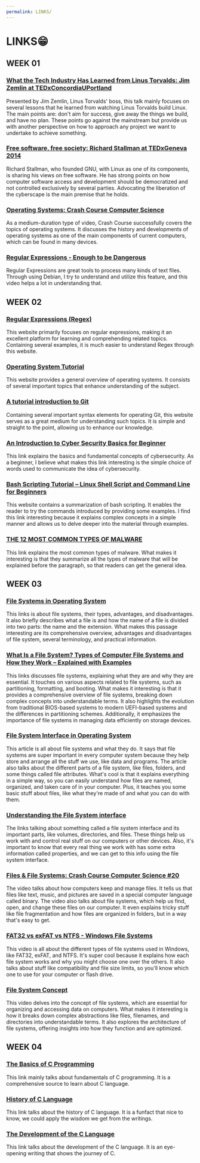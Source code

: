 ```yaml
---
permalink: LINKS/
---
```

# LINKS😁
## WEEK 01
### [What the Tech Industry Has Learned from Linus Torvalds: Jim Zemlin at TEDxConcordiaUPortland](https://www.youtube.com/watch?v=7XTHdcmjenI&ab_channel=TEDxTalks)
Presented by Jim Zemlin, Linus Torvalds' boss, this talk mainly focuses on several lessons that he learned from watching Linus Torvalds build Linux. The main points are: don't aim for success, give away the things we build, and have no plan. These points go against the mainstream but provide us with another perspective on how to approach any project we want to undertake to achieve something.
### [Free software, free society: Richard Stallman at TEDxGeneva 2014](https://www.youtube.com/watch?v=Ag1AKIl_2GM&ab_channel=TEDxTalks)
Richard Stallman, who founded GNU, with Linux as one of its components, is sharing his views on free software. He has strong points on how computer software access and development should be democratized and not controlled exclusively by several parties. Advocating the liberation of the cyberscape is the main premise that he holds.
### [Operating Systems: Crash Course Computer Science](https://www.youtube.com/watch?v=26QPDBe-NB8&ab_channel=CrashCourse)
As a medium-duration type of video, Crash Course successfully covers the topics of operating systems. It discusses the history and developments of operating systems as one of the main components of current computers, which can be found in many devices.
### [Regular Expressions - Enough to be Dangerous](https://www.youtube.com/watch?v=bgBWp9EIlMM&ab_channel=EngineerMan)
Regular Expressions are great tools to process many kinds of text files. Through using Debian, I try to understand and utilize this feature, and this video helps a lot in understanding that.
## WEEK 02
### [Regular Expressions (Regex)](https://www3.ntu.edu.sg/home/ehchua/programming/howto/Regexe.html)
This website primarily focuses on regular expressions, making it an excellent platform for learning and comprehending related topics. Containing several examples, it is much easier to understand Regex through this website.
### [Operating System Tutorial](https://www.javatpoint.com/operating-system)
This website provides a general overview of operating systems. It consists of several important topics that enhance understanding of the subject.
### [A tutorial introduction to Git](https://git-scm.com/docs/gittutorial)
Containing several important syntax elements for operating Git, this website serves as a great medium for understanding such topics. It is simple and straight to the point, allowing us to enhance our knowledge.
### [An Introduction to Cyber Security Basics for Beginner](https://geekflare.com/understanding-cybersecurity/)
This link explains the basics and fundamental concepts of cybersecurity. As a beginner, I believe what makes this link interesting is the simple choice of words used to communicate the idea of cybersecurity.
### [Bash Scripting Tutorial – Linux Shell Script and Command Line for Beginners](https://www.freecodecamp.org/news/bash-scripting-tutorial-linux-shell-script-and-command-line-for-beginners/)
This website contains a summarization of bash scripting. It enables the reader to try the commands introduced by providing some examples. I find this link interesting because it explains complex concepts in a simple manner and allows us to delve deeper into the material through examples.
### [THE 12 MOST COMMON TYPES OF MALWARE](https://www.crowdstrike.com/cybersecurity-101/malware/types-of-malware/)
This link explains the most common types of malware. What makes it interesting is that they summarize all the types of malware that will be explained before the paragraph, so that readers can get the general idea.
## WEEK 03
### [File Systems in Operating System](https://www.geeksforgeeks.org/file-systems-in-operating-system/)
This links is about file systems, their types, advantages, and disadvantages. It also briefly describes what a file is and how the name of a file is divided into two parts: the name and the extension. What makes this passage interesting are its comprehensive overview, advantages and disadvantages of file system, several terminology, and practical information.
### [What Is a File System? Types of Computer File Systems and How they Work – Explained with Examples](https://www.freecodecamp.org/news/file-systems-architecture-explained/)
This links discusses file systems, explaining what they are and why they are essential. It touches on various aspects related to file systems, such as partitioning, formatting, and booting. What makes it interesting is that it provides a comprehensive overview of file systems, breaking down complex concepts into understandable terms. It also highlights the evolution from traditional BIOS-based systems to modern UEFI-based systems and the differences in partitioning schemes. Additionally, it emphasizes the importance of file systems in managing data efficiently on storage devices.
### [File System Interface in Operating System](https://www.w3schools.in/operating-system/file-system-interface)
This article is all about file systems and what they do. It says that file systems are super important in every computer system because they help store and arrange all the stuff we use, like data and programs. The article also talks about the different parts of a file system, like files, folders, and some things called file attributes. What's cool is that it explains everything in a simple way, so you can easily understand how files are named, organized, and taken care of in your computer. Plus, it teaches you some basic stuff about files, like what they're made of and what you can do with them.
### [Understanding the File System interface](https://root.cern.ch/TaligentDocs/TaligentOnline/DocumentRoot/1.0/Docs/books/OS/OS_67.html)
The links talking about something called a file system interface and its important parts, like volumes, directories, and files. These things help us work with and control real stuff on our computers or other devices. Also, it's important to know that every real thing we work with has some extra information called properties, and we can get to this info using the file system interface.
### [Files & File Systems: Crash Course Computer Science #20](https://www.youtube.com/watch?v=KN8YgJnShPM)
The video talks about how computers keep and manage files. It tells us that files like text, music, and pictures are saved in a special computer language called binary. The video also talks about file systems, which help us find, open, and change these files on our computer. It even explains tricky stuff like file fragmentation and how files are organized in folders, but in a way that's easy to get.
### [FAT32 vs exFAT vs NTFS - Windows File Systems](https://www.youtube.com/watch?v=bYjQakUxeVY)
This video is all about the different types of file systems used in Windows, like FAT32, exFAT, and NTFS. It's super cool because it explains how each file system works and why you might choose one over the others. It also talks about stuff like compatibility and file size limits, so you'll know which one to use for your computer or flash drive.
### [File System Concept](https://www.youtube.com/watch?v=mzUyMy7Ihk0)
This video delves into the concept of file systems, which are essential for organizing and accessing data on computers. What makes it interesting is how it breaks down complex abstractions like files, filenames, and directories into understandable terms. It also explores the architecture of file systems, offering insights into how they function and are optimized.
## WEEK 04
### [The Basics of C Programming](https://computer.howstuffworks.com/c.htm)
This link mainly talks about fundamentals of C programming. It is a comprehensive source to learn about C language.
### [History of C Language](https://www.javatpoint.com/history-of-c-language#:~:text=C%20programming%20language%20was%20developed,as%20B%2C%20BCPL%2C%20etc.)
This link talks about the history of C language. It is a funfact that nice to know, we could apply the wisdom we get from the writings.
### [The Development of the C Language](https://www.bell-labs.com/usr/dmr/www/chist.html)
This link talks about the development of the C language. It is an eye-opening writing that shows the journey of C.
